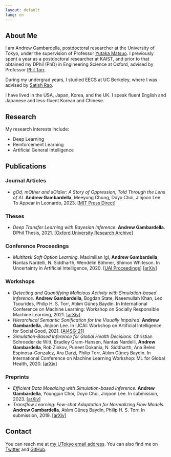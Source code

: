 ```yaml
---
layout: default
lang: en
---
```


## About Me

I am Andrew Gambardella, postdoctoral researcher at the University of Tokyo, under the supervision of Professor [Yutaka Matsuo](http://ymatsuo.com/). I previously spent a year as a postdoctoral researcher at KAIST, and prior to that obtained my DPhil (PhD) in Engineering Science at Oxford, advised by Professor [Phil Torr](http://www.robots.ox.ac.uk/~tvg/).

During my undergrad years, I studied EECS at UC Berkeley, where I was advised by [Satish Rao](https://people.eecs.berkeley.edu/~satishr/).

I have lived in the USA, Japan, Korea, and the UK. I speak fluent English and Japanese and less-fluent Korean and Chinese.

## Research

My research interests include:

- Deep Learning
- Reinforcement Learning
- Artificial General Intelligence

## Publications

### Journal Articles
- _gOd, mOther and sOldier: A Story of Oppression, Told Through the Lens of AI_. **Andrew Gambardella**, Meeyung Chung, Doyo Choi, Jinjoon Lee. To Appear in Leonardo, 2023. [[MIT Press Direct](https://direct.mit.edu/leon/article-abstract/doi/10.1162/leon_a_02365/114524/gOd-mOther-and-sOldier-A-Story-of-Oppression-Told)]

### Theses
- _Deep Transfer Learning with Bayesian Inference_. **Andrew Gambardella**. DPhil Thesis, 2021. [[Oxford University Research Archive](https://ora.ox.ac.uk/objects/uuid:7667850a-5694-4bd7-893f-2e1b5912fb62)]

### Conference Proceedings
- _Multitask Soft Option Learning_. Maximilian Igl, **Andrew Gambardella**, Nantas Nardelli, N. Siddharth, Wendelin Böhmer, Shimon Whiteson. In Uncertainty in Artificial Intelligence, 2020. [[UAI Proceedings](https://proceedings.mlr.press/v124/igl20a.html)] [[arXiv](https://arxiv.org/abs/1904.01033)]

### Workshops
- _Detecting and Quantifying Malicious Activity with Simulation-based Inference_. **Andrew Gambardella**, Bogdan State, Naeemullah Khan, Leo Tsourides, Philip H. S. Torr, Atılım Güneş Baydin. In International Conference on Machine Learning: Workshop on Socially Responsible Machine Learning, 2021. [[arXiv](https://arxiv.org/abs/2110.02483)]
- _Hierarchical Semantic Sonification for the Visually Impaired_. **Andrew Gambardella**, Jinjoon Lee. In IJCAI: Workshop on Artificial Intelligence for Social Good, 2021. [[AI4SG-21](https://amulyayadav.github.io/AI4SG2021/)]
- _Simulation-Based Inference for Global Health Decisions_. Christian Schroeder de Witt, Bradley Gram-Hansen, Nantas Nardelli, **Andrew Gambardella**, Rob Zinkov, Puneet Dokania, N. Siddharth, Ana Belen Espinosa-Gonzalez, Ara Darzi, Philip Torr, Atılım Güneş Baydin. In International Conference on Machine Learning Workshop: ML for Global Health, 2020. [[arXiv](https://arxiv.org/abs/2005.07062)]

### Preprints
- _Efficient Data Mosaicing with Simulation-based Inference_. **Andrew Gambardella**, Youngjun Choi, Doyo Choi, Jinjoon Lee. In submission, 2023. [[arXiv](https://arxiv.org/abs/2210.14602)]
- _Transflow Learning: Few-shot Adaptation for Normalizing Flow Models_. **Andrew Gambardella**, Atılım Güneş Baydin, Philip H. S. Torr. In submission, 2019. [[arXiv](https://arxiv.org/abs/1911.13270)]

## Contact

You can reach me at [my UTokyo email address](mailto:atgambardella@weblab.t.u-tokyo.ac.jp). You can also find me on [Twitter](https://twitter.com/atgambardella) and [GitHub](https://github.com/atgambardella).
